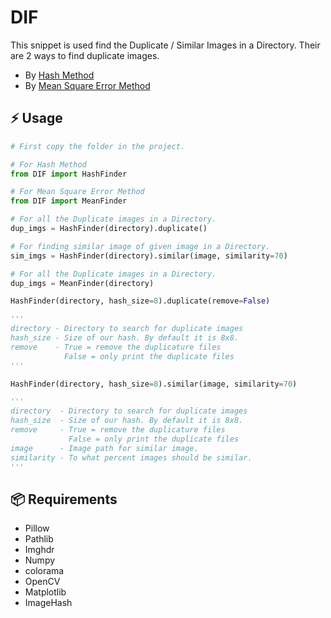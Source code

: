 # DIF

This snippet is used find the Duplicate / Similar Images in a Directory. Their are 2 ways to find duplicate images.

- By [Hash Method][hash]
- By [Mean Square Error Method][mse]

## ⚡️ Usage

```py
# First copy the folder in the project.

# For Hash Method
from DIF import HashFinder

# For Mean Square Error Method
from DIF import MeanFinder

# For all the Duplicate images in a Directory.
dup_imgs = HashFinder(directory).duplicate()

# For finding similar image of given image in a Directory.
sim_imgs = HashFinder(directory).similar(image, similarity=70)

# For all the Duplicate images in a Directory.
dup_imgs = MeanFinder(directory)
```

```py
HashFinder(directory, hash_size=8).duplicate(remove=False)

'''
directory - Directory to search for duplicate images
hash_size - Size of our hash. By default it is 8x8.
remove    - True = remove the duplicature files
            False = only print the duplicate files
'''

HashFinder(directory, hash_size=8).similar(image, similarity=70)

'''
directory  - Directory to search for duplicate images
hash_size  - Size of our hash. By default it is 8x8.
remove     - True = remove the duplicature files
             False = only print the duplicate files
image      - Image path for similar image.
similarity - To what percent images should be similar.
'''
```

## 📦 Requirements

- Pillow
- Pathlib
- Imghdr
- Numpy
- colorama
- OpenCV
- Matplotlib
- ImageHash

<!-- Links -->

[hash]: https://medium.com/@somilshah112/how-to-find-duplicate-or-similar-images-quickly-with-python-2d636af9452f
[mse]: https://towardsdatascience.com/finding-duplicate-images-with-python-71c04ec8051
